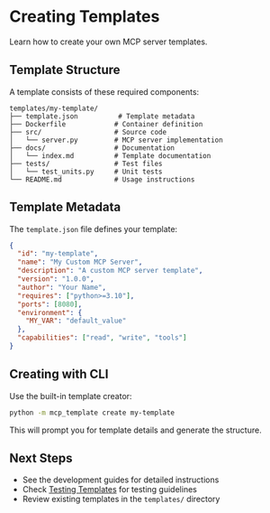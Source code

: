 # Creating Templates

Learn how to create your own MCP server templates.

## Template Structure

A template consists of these required components:

```
templates/my-template/
├── template.json          # Template metadata
├── Dockerfile            # Container definition
├── src/                  # Source code
│   └── server.py         # MCP server implementation
├── docs/                 # Documentation
│   └── index.md          # Template documentation
├── tests/                # Test files
│   └── test_units.py     # Unit tests
└── README.md             # Usage instructions
```

## Template Metadata

The `template.json` file defines your template:

```json
{
  "id": "my-template",
  "name": "My Custom MCP Server",
  "description": "A custom MCP server template",
  "version": "1.0.0",
  "author": "Your Name",
  "requires": ["python>=3.10"],
  "ports": [8080],
  "environment": {
    "MY_VAR": "default_value"
  },
  "capabilities": ["read", "write", "tools"]
}
```

## Creating with CLI

Use the built-in template creator:

```bash
python -m mcp_template create my-template
```

This will prompt you for template details and generate the structure.

## Next Steps

- See the development guides for detailed instructions
- Check [Testing Templates](testing.md) for testing guidelines
- Review existing templates in the `templates/` directory
